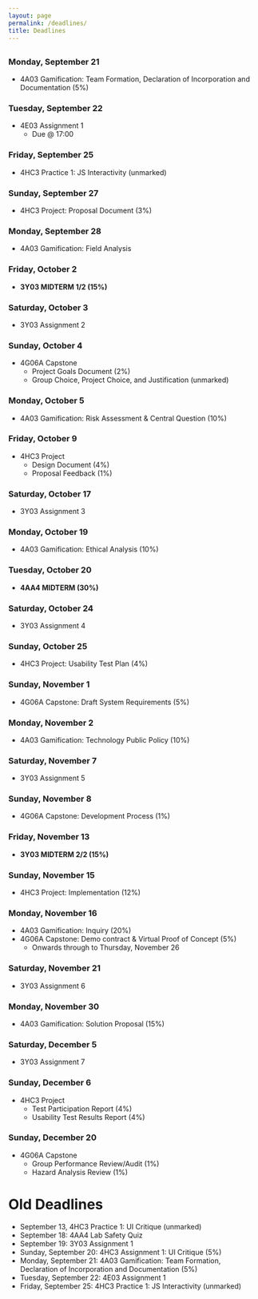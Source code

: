 ```yaml
---
layout: page
permalink: /deadlines/
title: Deadlines
---
```



<h2 id="hdr" class="page-heading" style="text-align: center"></h2>

<script type="text/javascript">
    var d = new Date();
    var month = new Array(12);
    month[0] = "January";
    month[1] = "February";
    month[2] = "March";
    month[3] = "April";
    month[4] = "May";
    month[5] = "June";
    month[6] = "July";
    month[7] = "August";
    month[8] = "September";
    month[9] = "October";
    month[10] = "November";
    month[11] = "December";
    
    var weekday = new Array(7);
    weekday[0] = "Sunday";
    weekday[1] = "Monday";
    weekday[2] = "Tuesday";
    weekday[3] = "Wednesday";
    weekday[4] = "Thursday";
    weekday[5] = "Friday";
    weekday[6] = "Saturday";

    var day = weekday[d.getDay()];

    var mon = month[d.getMonth()];
    var n = d.getDate();

    document.getElementById("hdr").innerHTML = `Today is ${day}, ${mon} ${n}`;
</script>

### Monday, September 21
- 4A03 Gamification: Team Formation, Declaration of Incorporation and Documentation (5%)

### Tuesday, September 22
- 4E03 Assignment 1
    - Due @ 17:00

### Friday, September 25
- 4HC3 Practice 1: JS Interactivity (unmarked)

### Sunday, September 27
- 4HC3 Project: Proposal Document (3%)

### Monday, September 28
- 4A03 Gamification: Field Analysis

### Friday, October 2
- **3Y03 MIDTERM 1/2 (15%)**

### Saturday, October 3
- 3Y03 Assignment 2

### Sunday, October 4
- 4G06A Capstone
    - Project Goals Document (2%)
    - Group Choice, Project Choice, and Justification (unmarked)

### Monday, October 5
- 4A03 Gamification: Risk Assessment & Central Question (10%)

### Friday, October 9
- 4HC3 Project
    - Design Document (4%)
    - Proposal Feedback (1%)

### Saturday, October 17
- 3Y03 Assignment 3

### Monday, October 19
- 4A03 Gamification: Ethical Analysis (10%)

### Tuesday, October 20
- **4AA4 MIDTERM (30%)**

### Saturday, October 24
- 3Y03 Assignment 4

### Sunday, October 25
- 4HC3 Project: Usability Test Plan (4%)

### Sunday, November 1
- 4G06A Capstone: Draft System Requirements (5%)

### Monday, November 2
- 4A03 Gamification: Technology Public Policy (10%)

### Saturday, November 7
- 3Y03 Assignment 5

### Sunday, November 8
- 4G06A Capstone: Development Process (1%)

### Friday, November 13
- **3Y03 MIDTERM 2/2 (15%)**

### Sunday, November 15
- 4HC3 Project: Implementation (12%)

### Monday, November 16
- 4A03 Gamification: Inquiry (20%)
- 4G06A Capstone: Demo contract & Virtual Proof of Concept (5%)
    - Onwards through to Thursday, November 26

### Saturday, November 21
- 3Y03 Assignment 6

### Monday, November 30
- 4A03 Gamification: Solution Proposal (15%)

### Saturday, December 5
- 3Y03 Assignment 7

### Sunday, December 6
- 4HC3 Project
    - Test Participation Report (4%)
    - Usability Test Results Report (4%)

### Sunday, December 20
- 4G06A Capstone
    - Group Performance Review/Audit (1%)
    - Hazard Analysis Review (1%)

# Old Deadlines
- September 13, 4HC3 Practice 1: UI Critique (unmarked)
- September 18: 4AA4 Lab Safety Quiz
- September 19: 3Y03 Assignment 1
- Sunday, September 20: 4HC3 Assignment 1: UI Critique (5%)
- Monday, September 21: 4A03 Gamification: Team Formation, Declaration of Incorporation and Documentation (5%)
- Tuesday, September 22: 4E03 Assignment 1
- Friday, September 25: 4HC3 Practice 1: JS Interactivity (unmarked)